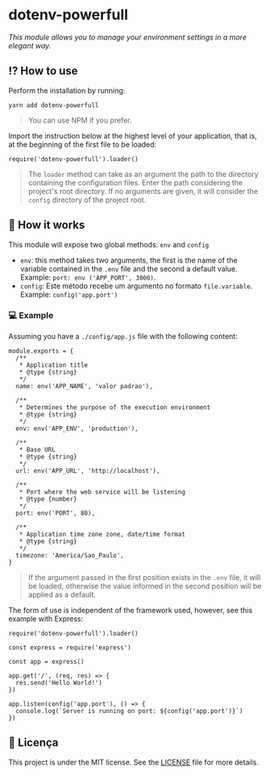 # dotenv-powerfull

*This module allows you to manage your environment settings in a more elegant way.*

## :interrobang: How to use

Perform the installation by running:
```
yarn add dotenv-powerfull
```

> You can use NPM if you prefer.

Import the instruction below at the highest level of your application, that is, at the beginning of the first file to be loaded:
```
require('dotenv-powerfull').loader()
```

> The `loader` method can take as an argument the path to the directory containing the configuration files. Enter the path considering the project's root directory. If no arguments are given, it will consider the `config` directory of the project root.

## :wrench: How it works

This module will expose two global methods: `env` and `config`

- `env`: this method takes two arguments, the first is the name of the variable contained in the `.env` file and the second a default value. Example: `port: env ('APP_PORT', 3000)`.
- `config`: Este método recebe um argumento no formato `file.variable`. Example: `config('app.port')`

### :computer: Example

Assuming you have a `./config/app.js` file with the following content:
```
module.exports = {
  /**
   * Application title
   * @type {string}
   */
  name: env('APP_NAME', 'valor padrao'),

  /**
   * Determines the purpose of the execution environment
   * @type {string}
   */
  env: env('APP_ENV', 'production'),

  /**
   * Base URL
   * @type {string}
   */
  url: env('APP_URL', 'http://localhost'),

  /**
   * Port where the web service will be listening
   * @type {number}
   */
  port: env('PORT', 80),

  /**
   * Application time zone zone, date/time format
   * @type {string}
   */
  timezone: 'America/Sao_Paulo',
}
```

> If the argument passed in the first position exists in the `.env` file, it will be loaded, otherwise the value informed in the second position will be applied as a default.


The form of use is independent of the framework used, however, see this example with Express:

```
require('dotenv-powerfull').loader()

const express = require('express')

const app = express()

app.get('/', (req, res) => {
  res.send('Hello World!')
})

app.listen(config('app.port'), () => {
  console.log(`Server is running on port: ${config('app.port')}`)
})
```

## :memo: Licença

This project is under the MIT license. See the [LICENSE](LICENSE) file for more details.
